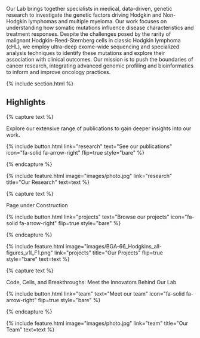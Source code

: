---
---

Our Lab brings together specialists in medical, data-driven, genetic research to investigate the genetic factors driving Hodgkin and Non-Hodgkin lymphomas and multiple myeloma. Our work focuses on understanding how somatic mutations influence disease characteristics and treatment responses. Despite the challenges posed by the rarity of malignant Hodgkin-Reed-Sternberg cells in classic Hodgkin lymphoma (cHL), we employ ultra-deep exome-wide sequencing and specialized analysis techniques to identify these mutations and explore their association with clinical outcomes. Our mission is to push the boundaries of cancer research, integrating advanced genomic profiling and bioinformatics to inform and improve oncology practices.

{% include section.html %}

## Highlights

{% capture text %}

Explore our extensive range of publications to gain deeper insights into our work.


{%
  include button.html
  link="research"
  text="See our publications"
  icon="fa-solid fa-arrow-right"
  flip=true
  style="bare"
%}

{% endcapture %}

{%
  include feature.html
  image="images/photo.jpg"
  link="research"
  title="Our Research"
  text=text
%}

{% capture text %}

Page under Construction

{%
  include button.html
  link="projects"
  text="Browse our projects"
  icon="fa-solid fa-arrow-right"
  flip=true
  style="bare"
%}

{% endcapture %}

{%
  include feature.html
  image="images/BGA-66_Hodgkins_all-figures_v1l_F1.png"
  link="projects"
  title="Our Projects"
  flip=true
  style="bare"
  text=text
%}

{% capture text %}

Code, Cells, and Breakthroughs: Meet the Innovators Behind Our Lab

{%
  include button.html
  link="team"
  text="Meet our team"
  icon="fa-solid fa-arrow-right"
  flip=true
  style="bare"
%}

{% endcapture %}

{%
  include feature.html
  image="images/photo.jpg"
  link="team"
  title="Our Team"
  text=text
%}
